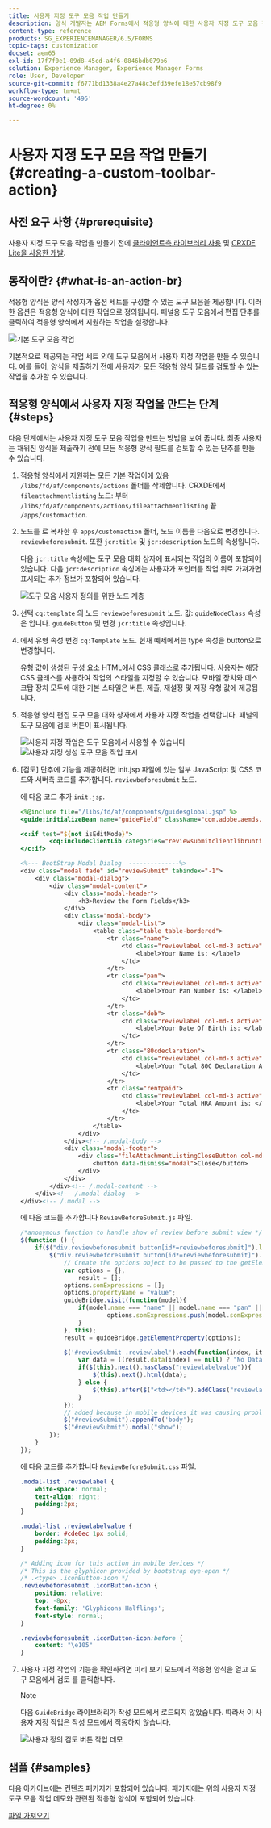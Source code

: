 ```yaml
---
title: 사용자 지정 도구 모음 작업 만들기
description: 양식 개발자는 AEM Forms에서 적응형 양식에 대한 사용자 지정 도구 모음 작업을 만들 수 있습니다. 양식 작성자가 사용자 지정 작업을 사용하면 최종 사용자에게 더 많은 워크플로와 옵션을 제공할 수 있습니다.
content-type: reference
products: SG_EXPERIENCEMANAGER/6.5/FORMS
topic-tags: customization
docset: aem65
exl-id: 17f7f0e1-09d8-45cd-a4f6-0846bdb079b6
solution: Experience Manager, Experience Manager Forms
role: User, Developer
source-git-commit: f6771bd1338a4e27a48c3efd39efe18e57cb98f9
workflow-type: tm+mt
source-wordcount: '496'
ht-degree: 0%

---
```


# 사용자 지정 도구 모음 작업 만들기{#creating-a-custom-toolbar-action}

## 사전 요구 사항 {#prerequisite}

사용자 지정 도구 모음 작업을 만들기 전에 [클라이언트측 라이브러리 사용](/help/sites-developing/clientlibs.md) 및 [CRXDE Lite을 사용한 개발](/help/sites-developing/developing-with-crxde-lite.md).

## 동작이란? {#what-is-an-action-br}

적응형 양식은 양식 작성자가 옵션 세트를 구성할 수 있는 도구 모음을 제공합니다. 이러한 옵션은 적응형 양식에 대한 작업으로 정의됩니다. 패널용 도구 모음에서 편집 단추를 클릭하여 적응형 양식에서 지원하는 작업을 설정합니다.

![기본 도구 모음 작업](assets/default_toolbar_actions.png)

기본적으로 제공되는 작업 세트 외에 도구 모음에서 사용자 지정 작업을 만들 수 있습니다. 예를 들어, 양식을 제출하기 전에 사용자가 모든 적응형 양식 필드를 검토할 수 있는 작업을 추가할 수 있습니다.

## 적응형 양식에서 사용자 지정 작업을 만드는 단계 {#steps}

다음 단계에서는 사용자 지정 도구 모음 작업을 만드는 방법을 보여 줍니다. 최종 사용자는 채워진 양식을 제출하기 전에 모든 적응형 양식 필드를 검토할 수 있는 단추를 만들 수 있습니다.

1. 적응형 양식에서 지원하는 모든 기본 작업이에 있음 `/libs/fd/af/components/actions` 폴더를 삭제합니다. CRXDE에서 `fileattachmentlisting` 노드: 부터 `/libs/fd/af/components/actions/fileattachmentlisting` 끝 `/apps/customaction`.

1. 노드를 로 복사한 후 `apps/customaction` 폴더, 노드 이름을 다음으로 변경합니다. `reviewbeforesubmit`. 또한 `jcr:title` 및 `jcr:description` 노드의 속성입니다.

   다음 `jcr:title` 속성에는 도구 모음 대화 상자에 표시되는 작업의 이름이 포함되어 있습니다. 다음 `jcr:description` 속성에는 사용자가 포인터를 작업 위로 가져가면 표시되는 추가 정보가 포함되어 있습니다.

   ![도구 모음 사용자 정의를 위한 노드 계층](assets/action3.png)

1. 선택 `cq:template` 의 노드 `reviewbeforesubmit` 노드. 값: `guideNodeClass` 속성은 입니다. `guideButton` 및 변경 `jcr:title` 속성입니다.
1. 에서 유형 속성 변경 `cq:Template` 노드. 현재 예제에서는 type 속성을 button으로 변경합니다.

   유형 값이 생성된 구성 요소 HTML에서 CSS 클래스로 추가됩니다. 사용자는 해당 CSS 클래스를 사용하여 작업의 스타일을 지정할 수 있습니다. 모바일 장치와 데스크탑 장치 모두에 대한 기본 스타일은 버튼, 제출, 재설정 및 저장 유형 값에 제공됩니다.

1. 적응형 양식 편집 도구 모음 대화 상자에서 사용자 지정 작업을 선택합니다. 패널의 도구 모음에 검토 버튼이 표시됩니다.

   ![사용자 지정 작업은 도구 모음에서 사용할 수 있습니다](assets/custom_action_available_in_toolbar.png) ![사용자 지정 생성 도구 모음 작업 표시](assets/action7.png)

1. [검토] 단추에 기능을 제공하려면 init.jsp 파일에 있는 일부 JavaScript 및 CSS 코드와 서버측 코드를 추가합니다. `reviewbeforesubmit` 노드.

   에 다음 코드 추가 `init.jsp`.

   ```jsp
   <%@include file="/libs/fd/af/components/guidesglobal.jsp" %>
   <guide:initializeBean name="guideField" className="com.adobe.aemds.guide.common.GuideButton"/>
   
   <c:if test="${not isEditMode}">
           <cq:includeClientLib categories="reviewsubmitclientlibruntime" />
   </c:if>
   
   <%--- BootStrap Modal Dialog  --------------%>
   <div class="modal fade" id="reviewSubmit" tabindex="-1">
       <div class="modal-dialog">
           <div class="modal-content">
               <div class="modal-header">
                   <h3>Review the Form Fields</h3>
               </div>
               <div class="modal-body">
                   <div class="modal-list">
                       <table class="table table-bordered">
                           <tr class="name">
                               <td class="reviewlabel col-md-3 active">
                                   <label>Your Name is: </label>
                               </td>
                           </tr>
                           <tr class="pan">
                               <td class="reviewlabel col-md-3 active">
                                   <label>Your Pan Number is: </label>
                               </td>
                           </tr>
                           <tr class="dob">
                               <td class="reviewlabel col-md-3 active">
                                   <label>Your Date Of Birth is: </label>
                               </td>
                           </tr>
                           <tr class="80cdeclaration">
                               <td class="reviewlabel col-md-3 active">
                                   <label>Your Total 80C Declaration Amount is: </label>
                               </td>
                           </tr>
                           <tr class="rentpaid">
                               <td class="reviewlabel col-md-3 active">
                                   <label>Your Total HRA Amount is: </label>
                               </td>
                           </tr>
                       </table>
                   </div>
               </div><!-- /.modal-body -->
               <div class="modal-footer">
                   <div class="fileAttachmentListingCloseButton col-md-2 col-xs-2 col-sm-2">
                       <button data-dismiss="modal">Close</button>
                   </div>
               </div>
           </div><!-- /.modal-content -->
       </div><!-- /.modal-dialog -->
   </div><!-- /.modal -->
   ```

   에 다음 코드를 추가합니다 `ReviewBeforeSubmit.js` 파일.

   ```javascript
   /*anonymous function to handle show of review before submit view */
   $(function () {
       if($("div.reviewbeforesubmit button[id*=reviewbeforesubmit]").length > 0) {
           $("div.reviewbeforesubmit button[id*=reviewbeforesubmit]").click(function(){
               // Create the options object to be passed to the getElementProperty API
               var options = {},
                   result = [];
               options.somExpressions = [];
               options.propertyName = "value";
               guideBridge.visit(function(model){
                   if(model.name === "name" || model.name === "pan" || model.name === "dateofbirth" || model.name === "total" || model.name === "totalmonthlyrent"){
                           options.somExpressions.push(model.somExpression);
                   }
               }, this);
               result = guideBridge.getElementProperty(options);
   
               $('#reviewSubmit .reviewlabel').each(function(index, item){
                   var data = ((result.data[index] == null) ? "No Data Filled" : result.data[index]);
                   if($(this).next().hasClass("reviewlabelvalue")){
                       $(this).next().html(data);
                   } else {
                       $(this).after($("<td></td>").addClass("reviewlabelvalue col-md-6 active").html(data));
                   }
               });
               // added because in mobile devices it was causing problem of backdrop
               $("#reviewSubmit").appendTo('body');
               $("#reviewSubmit").modal("show");
           });
       }
   });
   ```

   에 다음 코드를 추가합니다 `ReviewBeforeSubmit.css` 파일.

   ```css
   .modal-list .reviewlabel {
       white-space: normal;
       text-align: right;
       padding:2px;
   }
   
   .modal-list .reviewlabelvalue {
       border: #cde0ec 1px solid;
       padding:2px;
   }
   
   /* Adding icon for this action in mobile devices */
   /* This is the glyphicon provided by bootstrap eye-open */
   /* .<type> .iconButton-icon */
   .reviewbeforesubmit .iconButton-icon {
       position: relative;
       top: -8px;
       font-family: 'Glyphicons Halflings';
       font-style: normal;
   }
   
   .reviewbeforesubmit .iconButton-icon:before {
       content: "\e105"
   }
   ```

1. 사용자 지정 작업의 기능을 확인하려면 미리 보기 모드에서 적응형 양식을 열고 도구 모음에서 검토 를 클릭합니다.

   >[!NOTE]
   >
   >다음 `GuideBridge` 라이브러리가 작성 모드에서 로드되지 않았습니다. 따라서 이 사용자 지정 작업은 작성 모드에서 작동하지 않습니다.

   ![사용자 정의 검토 버튼 작업 데모](assets/action9.png)

## 샘플 {#samples}

다음 아카이브에는 컨텐츠 패키지가 포함되어 있습니다. 패키지에는 위의 사용자 지정 도구 모음 작업 데모와 관련된 적응형 양식이 포함되어 있습니다.

[파일 가져오기](assets/customtoolbaractiondemo.zip)
